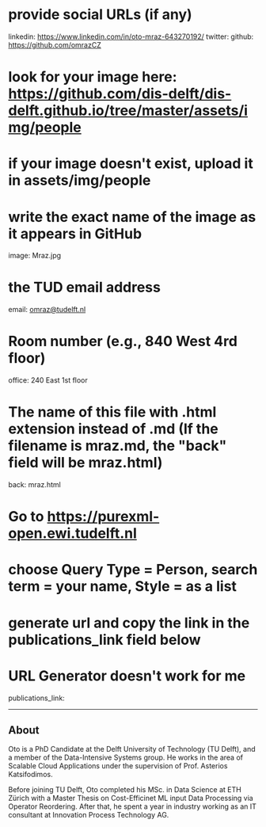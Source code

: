 # provide social URLs (if any)
linkedin: https://www.linkedin.com/in/oto-mraz-643270192/
twitter: 
github: https://github.com/omrazCZ

# look for your image here: https://github.com/dis-delft/dis-delft.github.io/tree/master/assets/img/people 
# if your image doesn't exist, upload it in assets/img/people 
# write the exact name of the image as it appears in GitHub  
image: Mraz.jpg

# the TUD email address
email: omraz@tudelft.nl

# Room number (e.g., 840 West 4rd floor)
office: 240 East 1st floor

# The name of this file with .html extension instead of .md (If the filename is mraz.md, the "back" field will be mraz.html)
back: mraz.html

# Go to https://purexml-open.ewi.tudelft.nl 
# choose Query Type = Person, search term = your name, Style = as a list
# generate url and copy the link in the publications_link field below
# URL Generator doesn't work for me
publications_link: 

---

## About

Oto is a PhD Candidate at the Delft University of Technology (TU Delft), and a member of the Data-Intensive Systems group. He works in the area of Scalable Cloud Applications under the supervision of Prof. Asterios Katsifodimos.

Before joining TU Delft, Oto completed his MSc. in Data Science at ETH Zürich with a Master Thesis on Cost-Efficinet ML input Data Processing via Operator Reordering. After that, he spent a year in industry working as an IT consultant at Innovation Process Technology AG.
